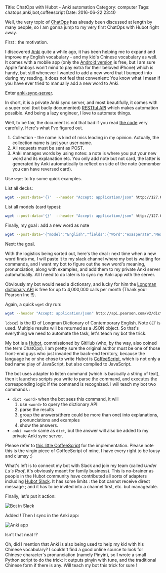 Title: ChatOps with Hubot - Anki automation
Category: computer
Tags: chatops,anki,bot,coffeescript
Date: 2016-06-22 23:40

Well, the very topic of [ChatOps](https://www.google.co.jp/?ion=1&espv=2#q=chatops) has already been discussed at length by many people, so I am gonna jump to my very first ChatOps with Hubot  right away.

First : the motivation.

I discovered [Anki](https://en.wikipedia.org/wiki/Anki_(software)) quite a while ago, it has been helping me to expand and improve my English vocabulary - and my kid's Chinese vocabulary as well. It comes with a mobile app (only the [Android version](https://play.google.com/store/apps/details?id=com.ichi2.anki&hl=en) is free, but I am sure Apple fanboys won't mind to pay extra for their beloved iPhone) which is handy, but still whenever I wanted to add a new word that I bumped into during my reading, it does not feel that convenient: You know what I mean if you have ever tried to manually add a new word to Anki.

Enter [anki-sync-server](https://github.com/dsnopek/anki-sync-server).

In short, it is a private Anki sync server, and most beautifully, it comes with a super cool (but badly documented) [RESTful API](https://github.com/dsnopek/anki-sync-server/wiki/RESTful-API-Documentation) which makes automation possible. And being a lazy engineer, I love to automate things.

Well, to be fair, the document is not that bad if you read [the code](https://github.com/dsnopek/anki-sync-server/blob/master/AnkiServer/apps/rest_app.py) very carefully. Here's what I've figured out.

1. Collection - the name is kind of miss leading in my opinion. Actually, the collection name is just your user name.
2. All requests must be sent as POST.
3. Anki manages words by using notes: a note is where you put your new word and its explanation etc. You only add note but not card, the latter  is generated by Anki automatically to reflect on side of the note (remember you can have reversed card).

Use `wget` to try some quick examples.

List all decks:

```bash
wget --post-data='{}'  --header "Accept: application/json" http://127.0.0.1:27701/collection/username/list_deck
```

List all models (card types):

```bash
wget --post-data='{}'  --header "Accept: application/json" http://127.0.0.1:27701/collection/username/list_models
```

Finally, my goal : add a new word as note

```bash
wget --post-data='{"model":"English","fields":{"Word":"exasperate","Meaning":"irritate intensely; infuriate","Phonetic":"/ɪɡˈzasp(ə)reɪt,ɛɡ-/","Reverse":"y"}}'  --header "Accept: application/json" http://127.0.0.1:27701/collection/username/add_note
```

Next: the goal.

With the logistics being sorted out, here's the deal : next time when a new word finds me, I will paste it to my slack channel where my bot is waiting for commands, and I want my bot to figure out the new word's meaning, pronunciation, along with examples, and add them to my private Anki server automatically. All I need to do later is to sync my Anki app with the server.

Obviously my bot would need a dictionary, and lucky for him the [Longman dictionary API](http://developer.pearson.com/apis/dictionaries) is free for up to 4,000,000 calls per month (Thank you! Pearson Inc !!).

Again, a quick `wget` dry run:

```bash
wget --header "Accept: application/json" http://api.pearson.com/v2/dictionaries/ldoce5/entries?headword=exasperate

```

`ldoce5` is the ID of Longman Dictionary of Contemporary English. Note `GET` is used. Multiple results will be returned as a JSON object. So that's everything we need to automate the task, let's teach my bot the trick.

My bot is a [Hubot](https://hubot.github.com/), commissioned by GitHub (who, by the way, also coined the term ChatOps). I am pretty sure the original author must be one of those front-end guys who just invaded the back-end territory, because the language he or she chose to write Hubot is  [CoffeeScript](https://en.wikipedia.org/wiki/CoffeeScript), which is not only a bad name play of JavaScript, but also complied to JavaScript. 

The bot uses adapter to listen command (which is basically a string of text), then it launches scripts you write to parse the command, and executes the corresponding logic if the command is recognized. I will teach my bot two commands :

- `dict <word>` when the bot sees this command, it will 
    1. use `<word>` to query the dictionary API
    2. parse the results
    3. group the answers(there could be more than one) into explanations, pronunciations and examples
    4. show the answers.
- `anki <word>` same as `dict`, but the answer will also be added to my private Anki sync server.

Please refer to [this little CoffeeScript](https://github.com/murphytalk/mubot/blob/master/scripts/anki.coffee) for the implementation. Please note this is the virgin piece of CoffeeScript of mine, I have every right to be lousy and clumsy :)

What's left is to connect my bot with Slack and join my team (called _Under Lu's Roof_, it's obviously meant for family business). This is no-brainer as people in the Hubot community have contributed all sorts of adapters including [Hubot Slack](https://github.com/slackhq/hubot-slack). It has some limits : the bot cannot receive direct message ; and it has to be invited into a channel first, etc. but manageable.

Finally, let's put it action:

<img alt="Bot in Slack" src="{filename}/images/hubot-anki.png" class="img-responsive center-block"/>


Added ! Then I sync in the Anki app:

<img alt="Anki app" src="{filename}/images/anki.png" class="img-responsive center-block"/>


Isn't that neat !?

Oh, did I mention that Anki is also being used to help my kid with his Chinese vocabulary? I couldn't find a good online source to look for Chinese character's pronunciation (namely Pinyin), so I wrote a small Python script to do the trick: it outputs pinyin with tune, and the traditional Chinese form if there is any. Will teach my bot this trick for sure !
